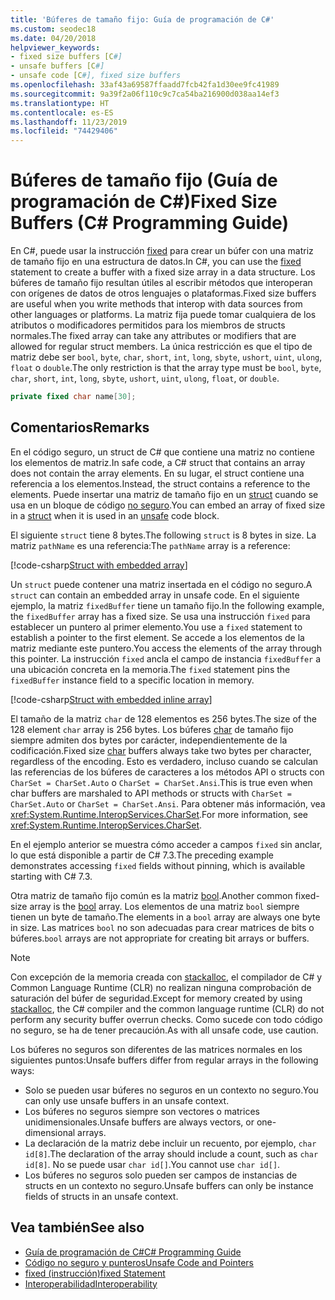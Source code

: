 ```yaml
---
title: 'Búferes de tamaño fijo: Guía de programación de C#'
ms.custom: seodec18
ms.date: 04/20/2018
helpviewer_keywords:
- fixed size buffers [C#]
- unsafe buffers [C#]
- unsafe code [C#], fixed size buffers
ms.openlocfilehash: 33af43a69587ffaadd7fcb42fa1d30ee9fc41989
ms.sourcegitcommit: 9a39f2a06f110c9c7ca54ba216900d038aa14ef3
ms.translationtype: HT
ms.contentlocale: es-ES
ms.lasthandoff: 11/23/2019
ms.locfileid: "74429406"
---
```

# <a name="fixed-size-buffers-c-programming-guide"></a><span data-ttu-id="06aab-102">Búferes de tamaño fijo (Guía de programación de C#)</span><span class="sxs-lookup"><span data-stu-id="06aab-102">Fixed Size Buffers (C# Programming Guide)</span></span>

<span data-ttu-id="06aab-103">En C#, puede usar la instrucción [fixed](../../language-reference/keywords/fixed-statement.md) para crear un búfer con una matriz de tamaño fijo en una estructura de datos.</span><span class="sxs-lookup"><span data-stu-id="06aab-103">In C#, you can use the [fixed](../../language-reference/keywords/fixed-statement.md) statement to create a buffer with a fixed size array in a data structure.</span></span> <span data-ttu-id="06aab-104">Los búferes de tamaño fijo resultan útiles al escribir métodos que interoperan con orígenes de datos de otros lenguajes o plataformas.</span><span class="sxs-lookup"><span data-stu-id="06aab-104">Fixed size buffers are useful when you write methods that interop with data sources from other languages or platforms.</span></span> <span data-ttu-id="06aab-105">La matriz fija puede tomar cualquiera de los atributos o modificadores permitidos para los miembros de structs normales.</span><span class="sxs-lookup"><span data-stu-id="06aab-105">The fixed array can take any attributes or modifiers that are allowed for regular struct members.</span></span> <span data-ttu-id="06aab-106">La única restricción es que el tipo de matriz debe ser `bool`, `byte`, `char`, `short`, `int`, `long`, `sbyte`, `ushort`, `uint`, `ulong`, `float` o `double`.</span><span class="sxs-lookup"><span data-stu-id="06aab-106">The only restriction is that the array type must be `bool`, `byte`, `char`, `short`, `int`, `long`, `sbyte`, `ushort`, `uint`, `ulong`, `float`, or `double`.</span></span>

```csharp
private fixed char name[30];
```

## <a name="remarks"></a><span data-ttu-id="06aab-107">Comentarios</span><span class="sxs-lookup"><span data-stu-id="06aab-107">Remarks</span></span>

<span data-ttu-id="06aab-108">En el código seguro, un struct de C# que contiene una matriz no contiene los elementos de matriz.</span><span class="sxs-lookup"><span data-stu-id="06aab-108">In safe code, a C# struct that contains an array does not contain the array elements.</span></span> <span data-ttu-id="06aab-109">En su lugar, el struct contiene una referencia a los elementos.</span><span class="sxs-lookup"><span data-stu-id="06aab-109">Instead, the struct contains a reference to the elements.</span></span> <span data-ttu-id="06aab-110">Puede insertar una matriz de tamaño fijo en un [struct](../../language-reference/keywords/struct.md) cuando se usa en un bloque de código [no seguro](../../language-reference/keywords/unsafe.md).</span><span class="sxs-lookup"><span data-stu-id="06aab-110">You can embed an array of fixed size in a [struct](../../language-reference/keywords/struct.md) when it is used in an [unsafe](../../language-reference/keywords/unsafe.md) code block.</span></span>

<span data-ttu-id="06aab-111">El siguiente `struct` tiene 8 bytes.</span><span class="sxs-lookup"><span data-stu-id="06aab-111">The following `struct` is 8 bytes in size.</span></span> <span data-ttu-id="06aab-112">La matriz `pathName` es una referencia:</span><span class="sxs-lookup"><span data-stu-id="06aab-112">The `pathName` array is a reference:</span></span>

[!code-csharp[Struct with embedded array](../../../../samples/snippets/csharp/keywords/FixedKeywordExamples.cs#6)]

<span data-ttu-id="06aab-113">Un `struct` puede contener una matriz insertada en el código no seguro.</span><span class="sxs-lookup"><span data-stu-id="06aab-113">A `struct` can contain an embedded array in unsafe code.</span></span> <span data-ttu-id="06aab-114">En el siguiente ejemplo, la matriz `fixedBuffer` tiene un tamaño fijo.</span><span class="sxs-lookup"><span data-stu-id="06aab-114">In the following example, the `fixedBuffer` array has a fixed size.</span></span> <span data-ttu-id="06aab-115">Se usa una instrucción `fixed` para establecer un puntero al primer elemento.</span><span class="sxs-lookup"><span data-stu-id="06aab-115">You use a `fixed` statement to establish a pointer to the first element.</span></span> <span data-ttu-id="06aab-116">Se accede a los elementos de la matriz mediante este puntero.</span><span class="sxs-lookup"><span data-stu-id="06aab-116">You access the elements of the array through this pointer.</span></span> <span data-ttu-id="06aab-117">La instrucción `fixed` ancla el campo de instancia `fixedBuffer` a una ubicación concreta en la memoria.</span><span class="sxs-lookup"><span data-stu-id="06aab-117">The `fixed` statement pins the `fixedBuffer` instance field to a specific location in memory.</span></span>

[!code-csharp[Struct with embedded inline array](../../../../samples/snippets/csharp/keywords/FixedKeywordExamples.cs#7)]

<span data-ttu-id="06aab-118">El tamaño de la matriz `char` de 128 elementos es 256 bytes.</span><span class="sxs-lookup"><span data-stu-id="06aab-118">The size of the 128 element `char` array is 256 bytes.</span></span> <span data-ttu-id="06aab-119">Los búferes [char](../../language-reference/builtin-types/char.md) de tamaño fijo siempre admiten dos bytes por carácter, independientemente de la codificación.</span><span class="sxs-lookup"><span data-stu-id="06aab-119">Fixed size [char](../../language-reference/builtin-types/char.md) buffers always take two bytes per character, regardless of the encoding.</span></span> <span data-ttu-id="06aab-120">Esto es verdadero, incluso cuando se calculan las referencias de los búferes de caracteres a los métodos API o structs con `CharSet = CharSet.Auto` o `CharSet = CharSet.Ansi`.</span><span class="sxs-lookup"><span data-stu-id="06aab-120">This is true even when char buffers are marshaled to API methods or structs with `CharSet = CharSet.Auto` or `CharSet = CharSet.Ansi`.</span></span> <span data-ttu-id="06aab-121">Para obtener más información, vea <xref:System.Runtime.InteropServices.CharSet>.</span><span class="sxs-lookup"><span data-stu-id="06aab-121">For more information, see <xref:System.Runtime.InteropServices.CharSet>.</span></span>

<span data-ttu-id="06aab-122">En el ejemplo anterior se muestra cómo acceder a campos `fixed` sin anclar, lo que está disponible a partir de C# 7.3.</span><span class="sxs-lookup"><span data-stu-id="06aab-122">The  preceding example demonstrates accessing `fixed` fields without pinning, which is available starting with C# 7.3.</span></span>

<span data-ttu-id="06aab-123">Otra matriz de tamaño fijo común es la matriz [bool](../../language-reference/keywords/bool.md).</span><span class="sxs-lookup"><span data-stu-id="06aab-123">Another common fixed-size array is the [bool](../../language-reference/keywords/bool.md) array.</span></span> <span data-ttu-id="06aab-124">Los elementos de una matriz `bool` siempre tienen un byte de tamaño.</span><span class="sxs-lookup"><span data-stu-id="06aab-124">The elements in a `bool` array are always one byte in size.</span></span> <span data-ttu-id="06aab-125">Las matrices `bool` no son adecuadas para crear matrices de bits o búferes.</span><span class="sxs-lookup"><span data-stu-id="06aab-125">`bool` arrays are not appropriate for creating bit arrays or buffers.</span></span>

> [!NOTE]
> <span data-ttu-id="06aab-126">Con excepción de la memoria creada con [stackalloc](../../language-reference/operators/stackalloc.md), el compilador de C# y Common Language Runtime (CLR) no realizan ninguna comprobación de saturación del búfer de seguridad.</span><span class="sxs-lookup"><span data-stu-id="06aab-126">Except for memory created by using [stackalloc](../../language-reference/operators/stackalloc.md), the C# compiler and the common language runtime (CLR) do not perform any security buffer overrun checks.</span></span> <span data-ttu-id="06aab-127">Como sucede con todo código no seguro, se ha de tener precaución.</span><span class="sxs-lookup"><span data-stu-id="06aab-127">As with all unsafe code, use caution.</span></span>

<span data-ttu-id="06aab-128">Los búferes no seguros son diferentes de las matrices normales en los siguientes puntos:</span><span class="sxs-lookup"><span data-stu-id="06aab-128">Unsafe buffers differ from regular arrays in the following ways:</span></span>

- <span data-ttu-id="06aab-129">Solo se pueden usar búferes no seguros en un contexto no seguro.</span><span class="sxs-lookup"><span data-stu-id="06aab-129">You can only use unsafe buffers in an unsafe context.</span></span>
- <span data-ttu-id="06aab-130">Los búferes no seguros siempre son vectores o matrices unidimensionales.</span><span class="sxs-lookup"><span data-stu-id="06aab-130">Unsafe buffers are always vectors, or one-dimensional arrays.</span></span>
- <span data-ttu-id="06aab-131">La declaración de la matriz debe incluir un recuento, por ejemplo, `char id[8]`.</span><span class="sxs-lookup"><span data-stu-id="06aab-131">The declaration of the array should include a count, such as `char id[8]`.</span></span> <span data-ttu-id="06aab-132">No se puede usar `char id[]`.</span><span class="sxs-lookup"><span data-stu-id="06aab-132">You cannot use `char id[]`.</span></span>
- <span data-ttu-id="06aab-133">Los búferes no seguros solo pueden ser campos de instancias de structs en un contexto no seguro.</span><span class="sxs-lookup"><span data-stu-id="06aab-133">Unsafe buffers can only be instance fields of structs in an unsafe context.</span></span>

## <a name="see-also"></a><span data-ttu-id="06aab-134">Vea también</span><span class="sxs-lookup"><span data-stu-id="06aab-134">See also</span></span>

- [<span data-ttu-id="06aab-135">Guía de programación de C#</span><span class="sxs-lookup"><span data-stu-id="06aab-135">C# Programming Guide</span></span>](../index.md)
- [<span data-ttu-id="06aab-136">Código no seguro y punteros</span><span class="sxs-lookup"><span data-stu-id="06aab-136">Unsafe Code and Pointers</span></span>](index.md)
- [<span data-ttu-id="06aab-137">fixed (instrucción)</span><span class="sxs-lookup"><span data-stu-id="06aab-137">fixed Statement</span></span>](../../language-reference/keywords/fixed-statement.md)
- [<span data-ttu-id="06aab-138">Interoperabilidad</span><span class="sxs-lookup"><span data-stu-id="06aab-138">Interoperability</span></span>](../interop/index.md)
